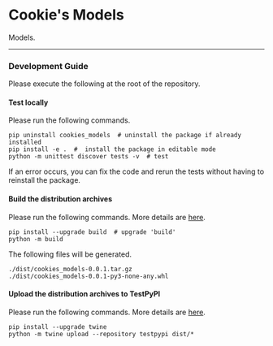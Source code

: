 # Cookie's Models

Models.

---

### Development Guide

Please execute the following at the root of the repository.

#### Test locally

Please run the following commands.

```
pip uninstall cookies_models  # uninstall the package if already installed
pip install -e .  #  install the package in editable mode
python -m unittest discover tests -v  # test
```
If an error occurs, you can fix the code and rerun the tests without having to reinstall the package.

#### Build the distribution archives

Please run the following commands. More details are [here](https://packaging.python.org/en/latest/tutorials/packaging-projects/#generating-distribution-archives).

```
pip install --upgrade build  # upgrade 'build'
python -m build
```

The following files will be generated.

```
./dist/cookies_models-0.0.1.tar.gz
./dist/cookies_models-0.0.1-py3-none-any.whl
```

#### Upload the distribution archives to TestPyPI

Please run the following commands. More details are [here](https://packaging.python.org/en/latest/tutorials/packaging-projects/#uploading-the-distribution-archives).

```
pip install --upgrade twine
python -m twine upload --repository testpypi dist/*
```

